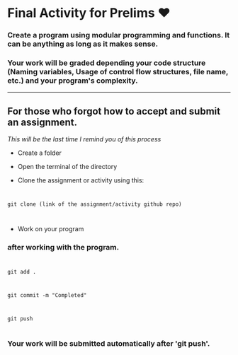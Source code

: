 # Final Activity for Prelims ❤

### Create a program using **modular** **programming** and **functions**. It can be anything as long as it makes sense.
### Your work will be graded depending your code structure (Naming variables, Usage of control flow structures, file name, etc.) and your program's **complexity**.

---

## For those who forgot how to accept and submit an assignment.

_This will be the last time I remind you of this process_

- Create a folder

- Open the terminal of the directory

- Clone the assignment or activity using this:
#
	git clone (link of the assignment/activity github repo)
#
- Work on your program

### after working with the program.
#
	git add .
#
	git commit -m "Completed"
#
	git push
#
### Your work will be submitted automatically after 'git push'.